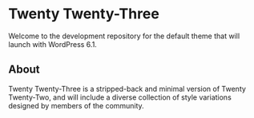 # Twenty Twenty-Three

Welcome to the development repository for the default theme that will launch with WordPress 6.1.

## About

Twenty Twenty-Three is a stripped-back and minimal version of Twenty Twenty-Two, and will include a diverse collection of style variations designed by members of the community.